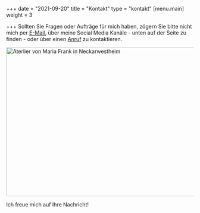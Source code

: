 +++
date = "2021-09-20"
title = "Kontakt"
type = "kontakt"
[menu.main]
weight = 3

+++
Sollten Sie Fragen oder Aufträge für mich haben, zögern Sie bitte nicht mich per <a href="mailto:mariafrank57@gmail.com" title="Öffnen eines E-Mail Programm für das Erstellen Ihrer Nachricht">E-Mail</a>, über meine Social Media Kanäle - unten auf der Seite zu finden - oder über einen <a href="tel:+4917681329681" title="Öffnen eines Telefon-Programms für die Durchführung eines Anrufs">Anruf</a> zu kontaktieren.<br>

<img src="/images/contact.jpg" alt="Aterlier von Maria Frank in Neckarwestheim" width="1000" height="400">

Ich freue mich auf Ihre Nachricht!
